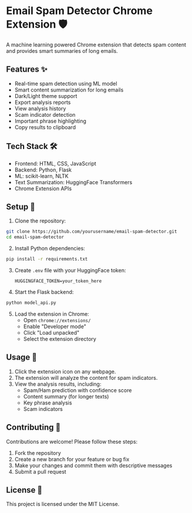 # Email Spam Detector Chrome Extension 🛡️

A machine learning powered Chrome extension that detects spam content and provides smart summaries of long emails.

## Features ✨

- Real-time spam detection using ML model
- Smart content summarization for long emails
- Dark/Light theme support
- Export analysis reports
- View analysis history
- Scam indicator detection
- Important phrase highlighting
- Copy results to clipboard

## Tech Stack 🛠️

- Frontend: HTML, CSS, JavaScript
- Backend: Python, Flask
- ML: scikit-learn, NLTK
- Text Summarization: HuggingFace Transformers
- Chrome Extension APIs

## Setup 🚀

1. Clone the repository:
```bash
git clone https://github.com/yourusername/email-spam-detector.git
cd email-spam-detector
```

2. Install Python dependencies:
```bash
pip install -r requirements.txt
```

3. Create `.env` file with your HuggingFace token:
   ```
   HUGGINGFACE_TOKEN=your_token_here
   ```

4. Start the Flask backend:
```bash
python model_api.py
```

5. Load the extension in Chrome:
   - Open `chrome://extensions/`
   - Enable "Developer mode"
   - Click "Load unpacked"
   - Select the extension directory

## Usage 📝

1. Click the extension icon on any webpage.
2. The extension will analyze the content for spam indicators.
3. View the analysis results, including:
   - Spam/Ham prediction with confidence score
   - Content summary (for longer texts)
   - Key phrase analysis
   - Scam indicators

<!-- ## Project Structure 📁

```
email-spam-detector/
├── background.js         # Background script for the extension
├── content.js            # Content script for analyzing webpages
├── icons/                # Directory containing extension icons
│   ├── icon16.png        # Icon for 16x16 resolution
│   ├── icon32.png        # Icon for 32x32 resolution
│   ├── icon48.png        # Icon for 48x48 resolution
│   └── icon128.png       # Icon for 128x128 resolution
├── model_api.py          # Flask API for spam detection and summarization
├── models/               # Directory containing ML models
│   └── spam_model.pkl    # Trained spam detection model
├── popup.html            # Popup UI
├── popup.js              # Popup logic
├── styles.css            # Styles for the popup
├── requirements.txt      # Python dependencies
├── manifest.json         # Extension manifest file
└── README.md             # Documentation
``` -->

## Contributing 🤝

Contributions are welcome! Please follow these steps:

1. Fork the repository
2. Create a new branch for your feature or bug fix
3. Make your changes and commit them with descriptive messages
4. Submit a pull request

## License 📝

This project is licensed under the MIT License.
